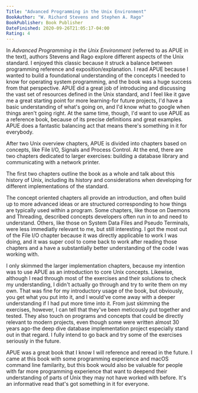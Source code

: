 ```yaml
---
Title: "Advanced Programming in the Unix Environment"
BookAuthor: "W. Richard Stevens and Stephen A. Rago"
BookPublisher: Book Publisher
DateFinished: 2020-09-26T21:05:17-04:00
Rating: 4
---
```


In *Advanced Programming in the Unix Environment* (referred to as APUE in the text), authors Stevens and Rago explore different aspects of the Unix standard.
I enjoyed this classic because it struck a balance between programming reference and exposition/explanation.
I read APUE because I wanted to build a foundational understanding of the concepts I needed to know for operating system programming, and the book was a huge success from that perspective.
APUE did a great job of introducing and discussing the vast set of resources defined in the Unix standard, and I feel like it gave me a great starting point for more learning-for future projects, I'd have a basic understanding of what's going on, and I'd know what to google when things aren't going right.
At the same time, though, I'd want to use APUE as a reference book, because of its precise definitions and great examples.
APUE does a fantastic balancing act that means there's something in it for everybody.

After two Unix overview chapters, APUE is divided into chapters based on concepts, like File I/O, Signals and Process Control.
At the end, there are two chapters dedicated to larger exercises: building a database library and communicating with a network printer.

The first two chapters outline the book as a whole and talk about this history of Unix, including its history and considerations when developing for different implementations of the standard.

The concept oriented chapters all provide an introduction, and often build up to more advanced ideas or are structured corresponding to how things are typically used within a program.
Some chapters, like those on Daemons and Threading, described concepts developers often run in to and need to understand.
Others, like those on System Data Files and Pseudo Terminals, were less immediatly relevant to me, but still interesting.
I got the most out of the File I/O chapter because it was directly applicable to work I was doing, and it was super cool to come back to work after reading those chapters and a have a substantially better understanding of the code I was working with.

I only skimmed the larger implementation chapters, because my intention was to use APUE as an introduction to core Unix concepts.
Likewise, although I read through most of the exercises and their solutions to check my understanding, I didn't actually go through and try to write them on my own.
That was fine for my introductory usage of the book, but obviously, you get what you put into it, and I would've come away with a deeper understanding if I had put more time into it.
From just skimming the exercises, however, I can tell that they've been meticously put together and tested.
They also touch on programs and concepts that could be directly relevant to modern projects, even though some were written almost 30 years ago-the deep dive database implementation project especially stand out in that regard.
I fully intend to go back and try some of the exercises seriously in the future.

APUE was a great book that I know I will reference and reread in the future.
I came at this book with some programming experience and macOS command line familarity, but this book would also be valuable for people with far more programming experience that want to deepend their understanding of parts of Unix they may not have worked with before.
It's an informative read that's got something in it for everyone.
